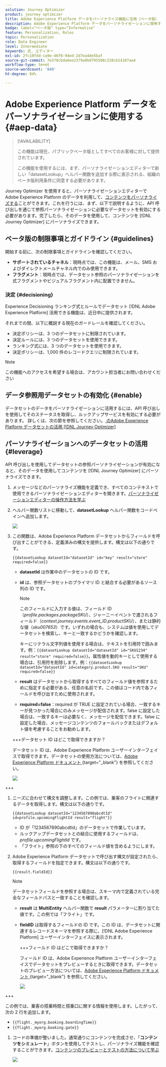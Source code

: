 ```yaml
---
solution: Journey Optimizer
product: journey optimizer
title: Adobe Experience Platform データをパーソナライズ機能に活用（ベータ版）
description: Adobe Experience Platform データをパーソナライゼーションに使用する方法を説明します。
badge: label="ベータ版" type="Informative"
feature: Personalization, Rules
topic: Personalization
role: Data Engineer
level: Intermediate
keywords: 式, エディター
exl-id: 2fc10fdd-ca9e-46f0-94ed-2d7ea4de5baf
source-git-commit: 7e378cbda6ee2379a8bd795588c328cb14107aa4
workflow-type: tm+mt
source-wordcount: '849'
ht-degree: 84%

---
```


# Adobe Experience Platform データをパーソナライゼーションに使用する{#aep-data}

>[!AVAILABILITY]
>
>この機能は現在、パブリックベータ版としてすべてのお客様に対して提供されています。
>
>この機能を使用するには、まず、パーソナライゼーションエディターで新しい「datasetLookup」ヘルパー関数を追加する際に表示される、組織のベータ版利用条件に同意する必要があります。

Journey Optimizer を使用すると、パーソナライゼーションエディターで Adobe Experience Platform のデータを利用して、[コンテンツをパーソナライズする](../personalization/personalize.md)ことができます。これを行うには、まず、以下で説明するように、API 呼び出しを通じて参照パーソナライゼーションに必要なデータセットを有効にする必要があります。完了したら、そのデータを使用して、コンテンツを [!DNL Journey Optimizer] にパーソナライズできます。

## ベータ版の制限事項とガイドライン {#guidelines}

開始する前に、次の制限事項とガイドラインを確認してください。

* **サポートされているチャネル**：現時点では、この機能は、メール、SMS およびダイレクトメールチャネル内でのみ使用できます。
* **フラグメント**：現時点では、データセット参照のパーソナライゼーションを式フラグメントやビジュアルフラグメント内に配置できません。

### 決定 {#decisioning}

Experience Decisioning ランキング式とルールでデータセット [!DNL Adobe Experience Platform] 活用できる機能は、近日中に提供されます。

それまでの間、以下に概説する現在のガードレールを確認してください。

* 決定ポリシーは、3 つのデータセットに制限されています。
* 決定ルールには、3 つのデータセットを使用できます。
* ランキング式には、3 つのデータセットを使用できます。
* 決定ポリシーは、1,000 件のレコードクエリに制限されています。

>[!NOTE]
>
>この機能へのアクセスを希望する場合は、アカウント担当者にお問い合わせください

## データ参照用データセットの有効化 {#enable}

データセットのデータをパーソナライゼーションに活用するには、API 呼び出しを使用してそのステータスを取得し、ルックアップサービスを有効にする必要があります。 詳しくは、次の節を参照してください。[ のAdobe Experience Platform データセットの活用  [!DNL Journey Optimizer]](../data/lookup-aep-data.md)

## パーソナライゼーションへのデータセットの活用 {#leverage}

API 呼び出しを使用してデータセットの参照パーソナライゼーションが有効になると、そのデータを使用してコンテンツを [!DNL Journey Optimizer] にパーソナライズできます。

1. メッセージなどのパーソナライズ機能を定義でき、すべてのコンテキストで使用できるパーソナライゼーションエディターを開きます。[パーソナライゼーションエディターの操作方法を学ぶ](../personalization/personalization-build-expressions.md)

1. ヘルパー関数リストに移動して、**datasetLookup** ヘルパー関数をコードペインへ追加します。

   ![](assets/aep-data-helper.png)

1. この関数は、Adobe Experience Platform データセットからフィールドを呼び出すことができる、定義済みの構文を提供します。構文は以下の通りです。

   ```
   {{datasetLookup datasetId="datasetId" id="key" result="store" required=false}}
   ```

   * **datasetId** は作業中のデータセットの ID です。
   * **id** は、参照データセットのプライマリ ID と結合する必要があるソース列の ID です。

     >[!NOTE]
     >
     >このフィールドに入力する値は、フィールド ID（*profile.packages.packageSKU*）、ジャーニーイベントで渡されるフィールド（*context.journey.events.event_ID.productSKU*）、または静的な値（*sku007653*）です。いずれの場合も、システムは値を使用してデータセットを検索し、キーと一致するかどうかを確認します。
     >
     >キーにリテラル文字列値を使用する場合は、テキストを引用符で囲みます。例：`{{datasetLookup datasetId="datasetId" id="SKU1234" result="store" required=false}}`。属性値を動的キーとして使用する場合は、引用符を削除します。例：`{{datasetLookup datasetId="datasetId" id=category.product.SKU result="SKU" required=false}}`

   * **result** はデータセットから取得するすべてのフィールド値を参照するために指定する必要がある、任意の名前です。この値はコード内で各フィールドを呼び出すために使用されます。

   * **required=false**：required が TRUE に設定されている場合、一致するキーが見つかった場合にのみメッセージが配信されます。false に設定した場合は、一致するキーは必要なく、メッセージを配信できます。false に設定した場合、メッセージコンテンツのフォールバックまたはデフォルト値を考慮することをお勧めします。

   +++データセット ID はどこで取得できますか？

   データセット ID は、Adobe Experience Platform ユーザーインターフェイスで取得できます。データセットの使用方法については、[Adobe Experience Platform ドキュメント ](https://experienceleague.adobe.com/ja/docs/experience-platform/catalog/datasets/user-guide#view-datasets){target="_blank"} を参照してください。

   ![](assets/aep-data-dataset.png)

+++

1. ニーズに合わせて構文を調整します。この例では、乗客のフライトに関連するデータを取得します。構文は以下の通りです。

   ```
   {{datasetLookup datasetId="1234567890abcdtId" id=profile.upcomingFlightId result="flight"}}
   ```

   * ID が「1234567890abcdtId」のデータセットで作業しています。
   * ルックアップデータセットとの結合に使用するフィールドは、*profile.upcomingFlightId* です。
   * 「フライト」参照の下のすべてのフィールド値を含めるようにします。

1. Adobe Experience Platform データセットで呼び出す構文が設定されたら、取得するフィールドを指定できます。構文は以下の通りです。

   ```
   {{result.fieldId}}
   ```

   >[!NOTE]
   >
   >データセットフィールドを参照する場合は、スキーマ内で定義されている完全なフィールドパスと一致することを確認します。

   * **result** は **MultiEntity** ヘルパー関数で **result** パラメーターに割り当てた値です。この例では「フライト」です。
   * **fieldID** は取得するフィールドの ID です。この ID は、データセットに関連するレコードスキーマを参照する際に、[!DNL Adobe Experience Platform] ユーザーインターフェイスに表示されます。

     +++フィールド ID はどこで取得できますか？

     フィールド ID は、Adobe Experience Platform ユーザーインターフェイスでデータセットをプレビューするときに取得できます。データセットのプレビュー方法については、[Adobe Experience Platform ドキュメント ](https://experienceleague.adobe.com/ja/docs/experience-platform/catalog/datasets/user-guide#preview){target="_blank"} を参照してください。

     ![](assets/aep-data-field.png)

+++

   この例では、乗客の搭乗時間と搭乗口に関する情報を使用します。したがって、次の 2 行を追加します。

   * `{{flight._myorg.booking.boardingTime}}`
   * `{{flight._myorg.booking.gate}}`

1. コードの準備が整いました。通常通りにコンテンツを完成させ、「**コンテンツをシミュレート**」ボタンを使用してテストし、パーソナライズ機能を確認することができます。[コンテンツのプレビューとテストの方法について学ぶ](../content-management/preview-test.md)


   ![](assets/aep-data-sample.png)
